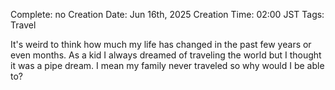 Complete: no
Creation Date: Jun 16th, 2025
Creation Time: 02:00 JST
Tags: Travel

It's weird to think how much my life has changed in the past few years or even months. As a kid I always dreamed of traveling the world but I thought it was a pipe dream. I mean my family never traveled so why would I be able to? 